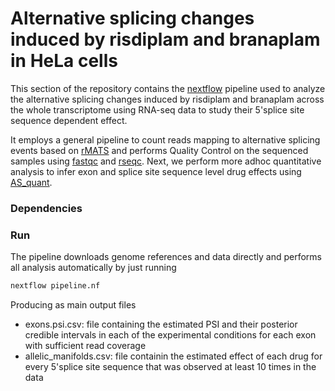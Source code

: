# Alternative splicing changes induced by risdiplam and branaplam in HeLa cells

This section of the repository contains the [nextflow](https://www.nextflow.io/) pipeline used to analyze the alternative splicing changes induced by risdiplam and branaplam across the whole transcriptome using RNA-seq data to study their 5'splice site sequence dependent effect. 

It employs a general pipeline to count reads mapping to alternative splicing events based on [rMATS](https://rnaseq-mats.sourceforge.net) and performs Quality Control on the sequenced samples using [fastqc](https://www.bioinformatics.babraham.ac.uk/projects/fastqc/) and [rseqc](https://pythonhosted.org/RSeQC/). Next, we perform more adhoc quantitative analysis to infer exon and splice site sequence level drug effects using [AS_quant](https://bitbucket.org/cmartiga/as_quant/src). 

### Dependencies



### Run

The pipeline downloads genome references and data directly and performs all analysis automatically by just running

```bash
nextflow pipeline.nf
```

Producing as main output files

- exons.psi.csv: file containing the estimated PSI and their posterior credible intervals in each of the experimental conditions for each exon with sufficient read coverage
- allelic_manifolds.csv: file containin the estimated effect of each drug for every 5'splice site sequence that was observed at least 10 times in the data

